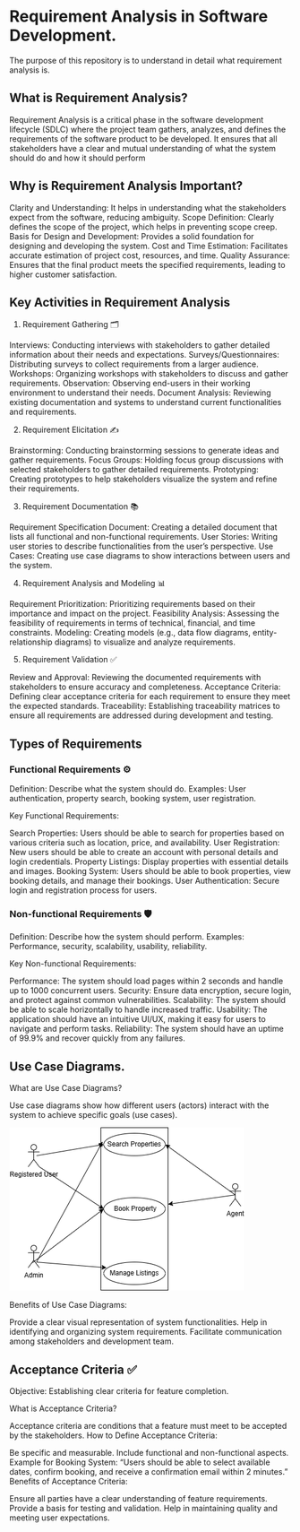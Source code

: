 # Requirement Analysis in Software Development.
The purpose of this repository is to understand in detail what requirement analysis is.


## What is Requirement Analysis?
Requirement Analysis is a critical phase in the software development lifecycle (SDLC) where the project team gathers, analyzes, and defines the requirements of the software product to be developed. It ensures that all stakeholders have a clear and mutual understanding of what the system should do and how it should perform

## Why is Requirement Analysis Important?

Clarity and Understanding: It helps in understanding what the stakeholders expect from the software, reducing ambiguity.
Scope Definition: Clearly defines the scope of the project, which helps in preventing scope creep.
Basis for Design and Development: Provides a solid foundation for designing and developing the system.
Cost and Time Estimation: Facilitates accurate estimation of project cost, resources, and time.
Quality Assurance: Ensures that the final product meets the specified requirements, leading to higher customer satisfaction.

## Key Activities in Requirement Analysis

1. Requirement Gathering 🗂️

Interviews: Conducting interviews with stakeholders to gather detailed information about their needs and expectations.
Surveys/Questionnaires: Distributing surveys to collect requirements from a larger audience.
Workshops: Organizing workshops with stakeholders to discuss and gather requirements.
Observation: Observing end-users in their working environment to understand their needs.
Document Analysis: Reviewing existing documentation and systems to understand current functionalities and requirements.

2. Requirement Elicitation ✍️

Brainstorming: Conducting brainstorming sessions to generate ideas and gather requirements.
Focus Groups: Holding focus group discussions with selected stakeholders to gather detailed requirements.
Prototyping: Creating prototypes to help stakeholders visualize the system and refine their requirements.

3. Requirement Documentation 📚

Requirement Specification Document: Creating a detailed document that lists all functional and non-functional requirements.
User Stories: Writing user stories to describe functionalities from the user’s perspective.
Use Cases: Creating use case diagrams to show interactions between users and the system.

4. Requirement Analysis and Modeling 📊

Requirement Prioritization: Prioritizing requirements based on their importance and impact on the project.
Feasibility Analysis: Assessing the feasibility of requirements in terms of technical, financial, and time constraints.
Modeling: Creating models (e.g., data flow diagrams, entity-relationship diagrams) to visualize and analyze requirements.

5. Requirement Validation ✅

Review and Approval: Reviewing the documented requirements with stakeholders to ensure accuracy and completeness.
Acceptance Criteria: Defining clear acceptance criteria for each requirement to ensure they meet the expected standards.
Traceability: Establishing traceability matrices to ensure all requirements are addressed during development and testing.


## Types of Requirements

### Functional Requirements ⚙️

Definition: Describe what the system should do.
Examples: User authentication, property search, booking system, user registration.

Key Functional Requirements:

Search Properties: Users should be able to search for properties based on various criteria such as location, price, and availability.
User Registration: New users should be able to create an account with personal details and login credentials.
Property Listings: Display properties with essential details and images.
Booking System: Users should be able to book properties, view booking details, and manage their bookings.
User Authentication: Secure login and registration process for users.


### Non-functional Requirements 🛡️

Definition: Describe how the system should perform.
Examples: Performance, security, scalability, usability, reliability.

Key Non-functional Requirements:

Performance: The system should load pages within 2 seconds and handle up to 1000 concurrent users.
Security: Ensure data encryption, secure login, and protect against common vulnerabilities.
Scalability: The system should be able to scale horizontally to handle increased traffic.
Usability: The application should have an intuitive UI/UX, making it easy for users to navigate and perform tasks.
Reliability: The system should have an uptime of 99.9% and recover quickly from any failures.


## Use Case Diagrams.

What are Use Case Diagrams?

Use case diagrams show how different users (actors) interact with the system to achieve specific goals (use cases).

![Use case diagram](images/alx-booking-u.png)

Benefits of Use Case Diagrams:

Provide a clear visual representation of system functionalities.
Help in identifying and organizing system requirements.
Facilitate communication among stakeholders and development team.


## Acceptance Criteria ✅

Objective: Establishing clear criteria for feature completion.

What is Acceptance Criteria?

Acceptance criteria are conditions that a feature must meet to be accepted by the stakeholders.
How to Define Acceptance Criteria:

Be specific and measurable.
Include functional and non-functional aspects.
Example for Booking System: “Users should be able to select available dates, confirm booking, and receive a confirmation email within 2 minutes.”
Benefits of Acceptance Criteria:

Ensure all parties have a clear understanding of feature requirements.
Provide a basis for testing and validation.
Help in maintaining quality and meeting user expectations.

